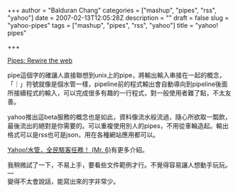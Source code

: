 +++
author = "Balduran Chang"
categories = ["mashup", "pipes", "rss", "yahoo"]
date = 2007-02-13T12:05:28Z
description = ""
draft = false
slug = "yahoo-pipes"
tags = ["mashup", "pipes", "rss", "yahoo"]
title = "yahoo! pipes"

+++


[Pipes: Rewire the web](http://pipes.yahoo.com/ "Pipes: Rewire the web")

pipe這個字的確讓人直接聯想到unix上的pipe，將輸出輸入串接在一起的概念，「｜」符號就像是個水管一樣，pipeline前的程式輸出會自動導向到pipeline後面所接續程式的輸入，可以完成很多有趣的一行程式，對一般使用者難了點，不太友善。

yahoo推出這beta服務的概念也是如此，資料像流水般流過，隨心所欲取一瓢飲，最後流出的絕對是你需要的。可以重複使用別人的pipes，不用從車輪造起。輸出格式可以是rss也可是json，用在各種網站應用都可以。

[Yahoo!水管，全民駭客任務！ (Mr. 6)](http://mr6.cc/?p=709 "Yahoo!水管，全民駭客任務！ (Mr. 6)")有更多介紹。

我稍微試了一下，不易上手，要看些文件範例才行。不覺得容易讓人想動手玩玩。  
 —  
 變得不太會說話，能寫出來的字非常少。

